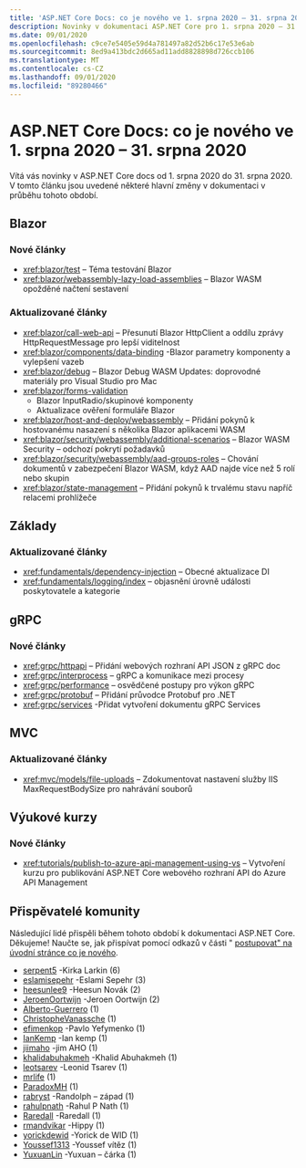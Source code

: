 ```yaml
---
title: 'ASP.NET Core Docs: co je nového ve 1. srpna 2020 – 31. srpna 2020'
description: Novinky v dokumentaci ASP.NET Core pro 1. srpna 2020 – 31. srpna 2020.
ms.date: 09/01/2020
ms.openlocfilehash: c9ce7e5405e59d4a781497a82d52b6c17e53e6ab
ms.sourcegitcommit: 8ed9a413bdc2d665ad11add8828898d726ccb106
ms.translationtype: MT
ms.contentlocale: cs-CZ
ms.lasthandoff: 09/01/2020
ms.locfileid: "89280466"
---
```

# <a name="aspnet-core-docs-whats-new-for-august-1-2020---august-31-2020"></a>ASP.NET Core Docs: co je nového ve 1. srpna 2020 – 31. srpna 2020

Vítá vás novinky v ASP.NET Core docs od 1. srpna 2020 do 31. srpna 2020. V tomto článku jsou uvedené některé hlavní změny v dokumentaci v průběhu tohoto období.

## <a name="blazor"></a>Blazor

### <a name="new-articles"></a>Nové články

- <xref:blazor/test> – Téma testování Blazor
- <xref:blazor/webassembly-lazy-load-assemblies> – Blazor WASM opožděné načtení sestavení

### <a name="updated-articles"></a>Aktualizované články

- <xref:blazor/call-web-api> – Přesunutí Blazor HttpClient a oddílu zprávy HttpRequestMessage pro lepší viditelnost
- <xref:blazor/components/data-binding> -Blazor parametry komponenty a vylepšení vazeb
- <xref:blazor/debug> – Blazor Debug WASM Updates: doprovodné materiály pro Visual Studio pro Mac
- <xref:blazor/forms-validation>
  - Blazor InputRadio/skupinové komponenty
  - Aktualizace ověření formuláře Blazor
- <xref:blazor/host-and-deploy/webassembly> – Přidání pokynů k hostovanému nasazení s několika Blazor aplikacemi WASM
- <xref:blazor/security/webassembly/additional-scenarios> – Blazor WASM Security – odchozí pokrytí požadavků
- <xref:blazor/security/webassembly/aad-groups-roles> – Chování dokumentů v zabezpečení Blazor WASM, když AAD najde více než 5 rolí nebo skupin
- <xref:blazor/state-management> – Přidání pokynů k trvalému stavu napříč relacemi prohlížeče

## <a name="fundamentals"></a>Základy

### <a name="updated-articles"></a>Aktualizované články

- <xref:fundamentals/dependency-injection> – Obecné aktualizace DI
- <xref:fundamentals/logging/index> – objasnění úrovně události poskytovatele a kategorie

## <a name="grpc"></a>gRPC

### <a name="new-articles"></a>Nové články

- <xref:grpc/httpapi> – Přidání webových rozhraní API JSON z gRPC doc
- <xref:grpc/interprocess> – gRPC a komunikace mezi procesy
- <xref:grpc/performance> – osvědčené postupy pro výkon gRPC
- <xref:grpc/protobuf> – Přidání průvodce Protobuf pro .NET
- <xref:grpc/services> -Přidat vytvoření dokumentu gRPC Services

## <a name="mvc"></a>MVC

### <a name="updated-articles"></a>Aktualizované články

- <xref:mvc/models/file-uploads> – Zdokumentovat nastavení služby IIS MaxRequestBodySize pro nahrávání souborů

## <a name="tutorials"></a>Výukové kurzy

### <a name="new-articles"></a>Nové články

- <xref:tutorials/publish-to-azure-api-management-using-vs> – Vytvoření kurzu pro publikování ASP.NET Core webového rozhraní API do Azure API Management

## <a name="community-contributors"></a>Přispěvatelé komunity

Následující lidé přispěli během tohoto období k dokumentaci ASP.NET Core. Děkujeme! Naučte se, jak přispívat pomocí odkazů v části " [postupovat" na úvodní stránce co je nového](index.yml).

- [serpent5](https://github.com/serpent5) -Kirka Larkin (6)
- [eslamisepehr](https://github.com/eslamisepehr) -Eslami Sepehr (3)
- [heesunlee9](https://github.com/heesunlee9) -Heesun Novák (2)
- [JeroenOortwijn](https://github.com/JeroenOortwijn) -Jeroen Oortwijn (2)
- [Alberto-Guerrero](https://github.com/alberto-guerrero) (1)
- [ChristopheVanassche](https://github.com/ChristopheVanassche) (1)
- [efimenkop](https://github.com/efimenkop) -Pavlo Yefymenko (1)
- [IanKemp](https://github.com/IanKemp) -Ian kemp (1)
- [jiimaho](https://github.com/jiimaho) -jim AHO (1)
- [khalidabuhakmeh](https://github.com/khalidabuhakmeh) -Khalid Abuhakmeh (1)
- [leotsarev](https://github.com/leotsarev) -Leonid Tsarev (1)
- [mrlife](https://github.com/mrlife) (1)
- [ParadoxMH](https://github.com/ParadoxMH) (1)
- [rabryst](https://github.com/rabryst) -Randolph – západ (1)
- [rahulpnath](https://github.com/rahulpnath) -Rahul P Nath (1)
- [Raredall](https://github.com/Raredall) -Raredall (1)
- [rmandvikar](https://github.com/rmandvikar) -Hippy (1)
- [yorickdewid](https://github.com/yorickdewid) -Yorick de WID (1)
- [Youssef1313](https://github.com/Youssef1313) -Youssef vítěz (1)
- [YuxuanLin](https://github.com/YuxuanLin) -Yuxuan – čárka (1)

